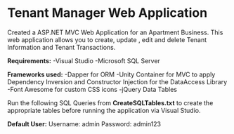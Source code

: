 # Tenant Manager Web Application
Created a ASP.NET MVC Web Application for an Apartment Business. This web application allows you to create, update , edit and delete Tenant Information and Tenant Transactions.

**Requirements:**
-Visual Studio
-Microsoft SQL Server

**Frameworks used:**
 -Dapper for ORM
 -Unity Container for MVC to apply Dependency Inversion and Constructor Injection for the DataAccess Library
 -Font Awesome for custom CSS icons
 -jQuery Data Tables

Run the following SQL Queries from **CreateSQLTables.txt** to create the appropriate tables before running the application via Visual Studio.

**Default User:**
Username: admin
Password: admin123

